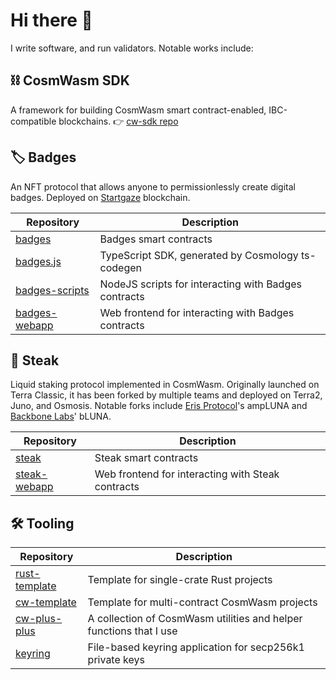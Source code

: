 # Hi there 👋

I write software, and run validators. Notable works include:

## ⛓️ CosmWasm SDK

A framework for building CosmWasm smart contract-enabled, IBC-compatible blockchains. 👉 [cw-sdk repo](https://github.com/steak-enjoyers/cw-sdk)

## 🏷️ Badges

An NFT protocol that allows anyone to permissionlessly create digital badges. Deployed on [Startgaze](https://app.stargaze.zone/) blockchain.

| Repository                                                         | Description                                          |
| ------------------------------------------------------------------ | ---------------------------------------------------- |
| [badges](https://github.com/steak-enjoyers/badges)                 | Badges smart contracts                               |
| [badges.js](https://github.com/steak-enjoyers/badges.js)           | TypeScript SDK, generated by Cosmology ts-codegen    |
| [badges-scripts](https://github.com/steak-enjoyers/badges-scripts) | NodeJS scripts for interacting with Badges contracts |
| [badges-webapp](https://github.com/steak-enjoyers/badges-webapp)   | Web frontend for interacting with Badges contracts   |

## 🥩 Steak

Liquid staking protocol implemented in CosmWasm. Originally launched on Terra Classic, it has been forked by multiple teams and deployed on Terra2, Juno, and Osmosis. Notable forks include [Eris Protocol](https://twitter.com/eris_protocol)'s ampLUNA and [Backbone Labs](https://twitter.com/BackBone_Labs)' bLUNA.

| Repository                                                     | Description                                       |
| -------------------------------------------------------------- | ------------------------------------------------- |
| [steak](https://github.com/steak-enjoyers/steak)               | Steak smart contracts                             |
| [steak-webapp](https://github.com/steak-enjoyers/steak-webapp) | Web frontend for interacting with Steak contracts |

## 🛠️ Tooling

| Repository                                                       | Description                                                        |
| ---------------------------------------------------------------- | ------------------------------------------------------------------ |
| [rust-template](https://github.com/steak-enjoyers/rust-template) | Template for single-crate Rust projects                            |
| [cw-template](https://github.com/steak-enjoyers/cw-template)     | Template for multi-contract CosmWasm projects                      |
| [cw-plus-plus](https://github.com/steak-enjoyers/cw-plus-plus)   | A collection of CosmWasm utilities and helper functions that I use |
| [keyring](https://github.com/steak-enjoyers/keyring)             | File-based keyring application for secp256k1 private keys          |
